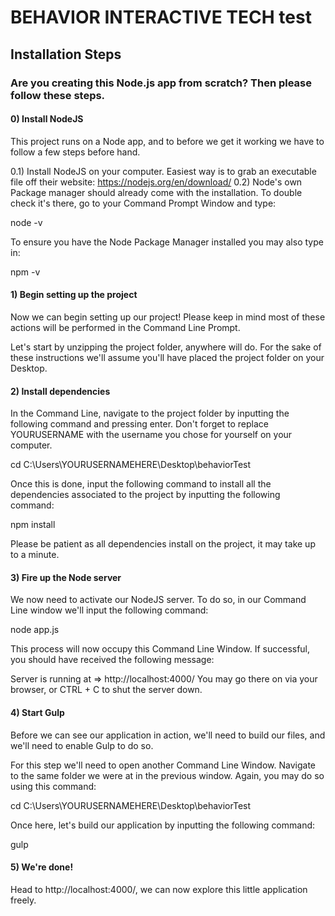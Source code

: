 # BEHAVIOR INTERACTIVE TECH test
## Installation Steps

### Are you creating this Node.js app from scratch? Then please follow these steps.

#### 0) Install NodeJS

This project runs on a Node app, and to before we get it working we have to follow a few steps before hand.

0.1) Install NodeJS on your computer. Easiest way is to grab an executable file off their website: https://nodejs.org/en/download/
0.2) Node's own Package manager should already come with the installation. To double check it's there, go to your Command Prompt Window and type:

node -v

To ensure you have the Node Package Manager installed you may also type in:

npm -v

#### 1) Begin setting up the project

Now we can begin setting up our project! Please keep in mind most of these actions will be performed in the Command Line Prompt.

Let's start by unzipping the project folder, anywhere will do. For the sake of these instructions we'll assume you'll have placed the project folder on your Desktop.

#### 2) Install dependencies

In the Command Line, navigate to the project folder by inputting the following command and pressing enter. Don't forget to replace YOURUSERNAME with the username you chose for yourself on your computer.

cd C:\Users\YOURUSERNAMEHERE\Desktop\behaviorTest

Once this is done, input the following command to install all the dependencies associated to the project by inputting the following command:

npm install

Please be patient as all dependencies install on the project, it may take up to a minute.

#### 3) Fire up the Node server

We now need to activate our NodeJS server. To do so, in our Command Line window we'll input the following command:

node app.js

This process will now occupy this Command Line Window. If successful, you should have received the following message:

Server is running at => http://localhost:4000/
You may go there on via your browser, or CTRL + C to shut the server down.

#### 4) Start Gulp

Before we can see our application in action, we'll need to build our files, and we'll need to enable Gulp to do so.

For this step we'll need to open another Command Line Window. Navigate to the same folder we were at in the previous window. Again, you may do so using this command:

cd C:\Users\YOURUSERNAMEHERE\Desktop\behaviorTest

Once here, let's build our application by inputting the following command:

gulp

#### 5) We're done!

Head to http://localhost:4000/, we can now explore this little application freely.
